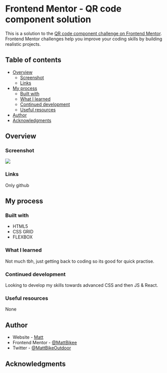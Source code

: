 # Frontend Mentor - QR code component solution

This is a solution to the [QR code component challenge on Frontend Mentor](https://www.frontendmentor.io/challenges/qr-code-component-iux_sIO_H). Frontend Mentor challenges help you improve your coding skills by building realistic projects. 

## Table of contents

- [Overview](#overview)
  - [Screenshot](#screenshot)
  - [Links](#links)
- [My process](#my-process)
  - [Built with](#built-with)
  - [What I learned](#what-i-learned)
  - [Continued development](#continued-development)
  - [Useful resources](#useful-resources)
- [Author](#author)
- [Acknowledgments](#acknowledgments)

## Overview

### Screenshot

![](./screenshot.jpg)

### Links

Only github

## My process

### Built with

- HTML5
- CSS GRID
- FLEXBOX

### What I learned

Not much tbh, just getting back to coding so its good for quick practise.

### Continued development

Looking to develop my skills towards advanced CSS and then JS & React.

### Useful resources

None

## Author

- Website - [Matt](Soon...)
- Frontend Mentor - [@MattBikee](https://www.frontendmentor.io/profile/MattBikee)
- Twitter - [@MattBikeOutdoor](https://twitter.com/MattBikeOutdoor)


## Acknowledgments

